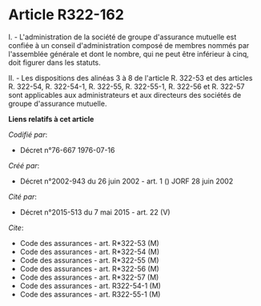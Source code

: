 # Article R322-162

I. - L'administration de la société de groupe d'assurance mutuelle est confiée à un conseil d'administration composé de
membres nommés par l'assemblée générale et dont le nombre, qui ne peut être inférieur à cinq, doit figurer dans les statuts.

II. - Les dispositions des alinéas 3 à 8 de l'article R. 322-53 et des articles R. 322-54, R. 322-54-1, R. 322-55, R.
322-55-1, R. 322-56 et R. 322-57 sont applicables aux administrateurs et aux directeurs des sociétés de groupe d'assurance
mutuelle.

**Liens relatifs à cet article**

_Codifié par_:

  - Décret n°76-667 1976-07-16

_Créé par_:

  - Décret n°2002-943 du 26 juin 2002 - art. 1 () JORF 28 juin 2002

_Cité par_:

  - Décret n°2015-513 du 7 mai 2015 - art. 22 (V)

_Cite_:

  - Code des assurances - art. R*322-53 (M)
  - Code des assurances - art. R*322-54 (M)
  - Code des assurances - art. R*322-55 (M)
  - Code des assurances - art. R*322-56 (M)
  - Code des assurances - art. R*322-57 (M)
  - Code des assurances - art. R322-54-1 (M)
  - Code des assurances - art. R322-55-1 (M)
